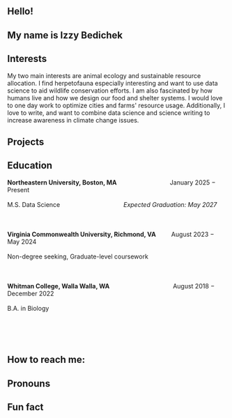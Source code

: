## Hello!

## My name is Izzy Bedichek

## Interests
My two main interests are animal ecology and sustainable resource allocation. I find herpetofauna especially interesting and want to use data science to aid wildlife conservation efforts. 
I am also fascinated by how humans live and how we design our food and shelter systems. I would love to one day work to optimize cities and farms' resource usage. Additionally, I love to write, and want to combine data science and science writing to increase awareness in climate change issues.

## Projects
## Education
**Northeastern University, Boston, MA** &nbsp;  &nbsp;  &nbsp;  &nbsp;  &nbsp;  &nbsp;  &nbsp;  &nbsp;  &nbsp;  &nbsp;  &nbsp;  &nbsp;  &nbsp;  &nbsp;  &nbsp;  January 2025 − Present <br></br>
M.S. Data Science &nbsp;  &nbsp;  &nbsp;  &nbsp;  &nbsp;	&nbsp;  &nbsp;  &nbsp;  &nbsp;  &nbsp;  &nbsp;  &nbsp;	&nbsp;  &nbsp;  &nbsp;  &nbsp; &nbsp;  &nbsp;   *Expected Graduation: May 2027*
<br></br>
<br></br>
**Virginia Commonwealth University, Richmond, VA** &nbsp;  &nbsp;  &nbsp;  &nbsp;  August 2023 − May 2024 <br></br>
Non-degree seeking, Graduate-level coursework
<br></br>
<br></br>
**Whitman College, Walla Walla, WA**	&nbsp;  &nbsp;  &nbsp;  &nbsp;  &nbsp;  &nbsp;  &nbsp;  &nbsp;  &nbsp;  &nbsp;  &nbsp;  &nbsp;  &nbsp;  &nbsp;  &nbsp;  &nbsp;  &nbsp;  &nbsp;  August 2018 − December 2022 <br></br>
B.A. in Biology								    
<br></br>
<br></br>

## How to reach me:
## Pronouns
## Fun fact



<!--
**IzzyBedic/IzzyBedic** is a ✨ _special_ ✨ repository because its `README.md` (this file) appears on your GitHub profile.
